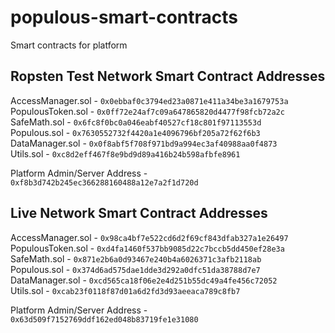 # populous-smart-contracts
Smart contracts for platform


## Ropsten Test Network Smart Contract Addresses

AccessManager.sol - `0x0ebbaf0c3794ed23a0871e411a34be3a1679753a`   
PopulousToken.sol - `0x0ff72e24af7c09a647865820d4477f98fcb72a2c`      
SafeMath.sol - `0x6fc8f0bc0a046eabf40527cf18c801f97113553d`          
Populous.sol - `0x7630552732f4420a1e4096796bf205a72f62f6b3`    
DataManager.sol -  `0x0f8abf5f708f971bd9a994ec3af40988aa0f4873`     
Utils.sol - `0xc8d2eff467f8e9bd9d89a416b24b598afbfe8961`

Platform Admin/Server Address - `0xf8b3d742b245ec366288160488a12e7a2f1d720d`

## Live Network Smart Contract Addresses

AccessManager.sol - `0x98ca4bf7e522cd6d2f69cf843dfab327a1e26497`   
PopulousToken.sol - `0xd4fa1460f537bb9085d22c7bccb5dd450ef28e3a`      
SafeMath.sol - `0x871e2b6a0d93467e240b4a6026371c3afb2118ab`          
Populous.sol - `0x374d6ad575dae1dde3d292a0dfc51da38788d7e7`    
DataManager.sol - `0xcd565ca18f06e2e4d251b55dc49a4fe456c72052`       
Utils.sol - `0xcab23f0118f87d01a6d2fd3d93aeeaca789c8fb7`

Platform Admin/Server Address - `0x63d509f7152769ddf162ed048b83719fe1e31080`